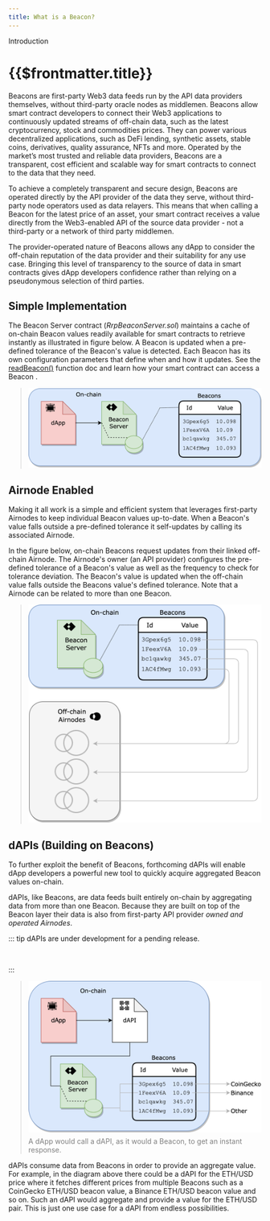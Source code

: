 ```yaml
---
title: What is a Beacon?
---
```


<TitleSpan>Introduction</TitleSpan>

# {{$frontmatter.title}}

<VersionWarning/>

<TocHeader />
<TOC class="table-of-contents" :include-level="[2,3]" />

Beacons are first-party Web3 data feeds run by the API data providers
themselves, without third-party oracle nodes as middlemen. Beacons allow smart
contract developers to connect their Web3 applications to continuously updated
streams of off-chain data, such as the latest cryptocurrency, stock and
commodities prices. They can power various decentralized applications, such as
DeFi lending, synthetic assets, stable coins, derivatives, quality assurance,
NFTs and more. Operated by the market’s most trusted and reliable data
providers, Beacons are a transparent, cost efficient and scalable way for smart
contracts to connect to the data that they need.

To achieve a completely transparent and secure design, Beacons are operated
directly by the API provider of the data they serve, without third-party node
operators used as data relayers. This means that when calling a Beacon for the
latest price of an asset, your smart contract receives a value directly from the
Web3-enabled API of the source data provider - not a third-party or a network of
third party middlemen.

The provider-operated nature of Beacons allows any dApp to consider the
off-chain reputation of the data provider and their suitability for any use
case. Bringing this level of transparency to the source of data in smart
contracts gives dApp developers confidence rather than relying on a pseudonymous
selection of third parties.

## Simple Implementation

The Beacon Server contract (_RrpBeaconServer.sol_) maintains a cache of on-chain
Beacon values readily available for smart contracts to retrieve instantly as
illustrated in figure below. A Beacon is updated when a pre-defined tolerance of
the Beacon's value is detected. Each Beacon has its own configuration parameters
that define when and how it updates. See the
[readBeacon()](./functions/read-beacon.md) function doc and learn how your smart
contract can access a Beacon .

> <img src="./assets/images/dapp-beacon.png" width="550px"/>

## Airnode Enabled

Making it all work is a simple and efficient system that leverages first-party
Airnodes to keep individual Beacon values up-to-date. When a Beacon's value
falls outside a pre-defined tolerance it self-updates by calling its associated
Airnode.

In the figure below, on-chain Beacons request updates from their linked
off-chain Airnode. The Airnode's owner (an API provider) configures the
pre-defined tolerance of a Beacon's value as well as the frequency to check for
tolerance deviation. The Beacon's value is updated when the off-chain value
falls outside the Beacons value's defined tolerance. Note that a Airnode can be
related to more than one Beacon.

> <img src="./assets/images/beacon-airnode.png" width="500px"/>

## dAPIs (Building on Beacons)

To further exploit the benefit of Beacons, forthcoming dAPIs will enable dApp
developers a powerful new tool to quickly acquire aggregated Beacon values
on-chain.

dAPIs, like Beacons, are data feeds built entirely on-chain by aggregating data
from more than one Beacon. Because they are built on top of the Beacon layer
their data is also from first-party API provider _owned and operated Airnodes_.

::: tip dAPIs are under development for a pending release.

&nbsp;

:::

> <img src="./assets/images/dapi-beacons.png" width="550px"/>
>
> <p class="diagram-line" style="color:gray;margin-top:6px;">A dApp would call a dAPI, as it would a Beacon, to get an instant
> response.</p>

dAPIs consume data from Beacons in order to provide an aggregate value. For
example, in the diagram above there could be a dAPI for the ETH/USD price where
it fetches different prices from multiple Beacons such as a CoinGecko ETH/USD
beacon value, a Binance ETH/USD beacon value and so on. Such an dAPI would
aggregate and provide a value for the ETH/USD pair. This is just one use case
for a dAPI from endless possibilities.
